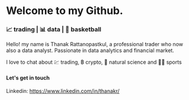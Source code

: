 # Welcome to my Github. 

### 📈 trading | 📊 data | 🏀 basketball 

Hello! my name is Thanak Rattanopastkul, a professional trader who now also a data analyst.  Passionate in data analytics and financial market.

I love to chat about 💹 trading, ฿ crypto, 🦖 natural science and ⛹🏼 sports

#### Let's get in touch
Linkedin: https://www.linkedin.com/in/thanakr/

